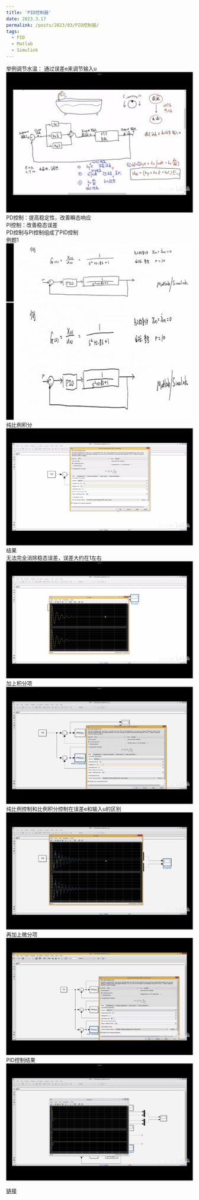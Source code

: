 ```yaml
---
title: 'PID控制器'
date: 2023.3.17
permalink: /posts/2023/03/PID控制器/
tags:
  - PID
  - Matlab
  - Simulink
---
```


举例调节水温：
通过误差e来调节输入u
![水温模型](/images/shuiwenpid.png)
PD控制：提高稳定性，改善瞬态响应\
PI控制：改善稳态误差\
PD控制与PI控制组成了PID控制\
例题1\
![水温模型](/images/liti1.png)
<img src="https://github.com/GuanghuiDai1998/GuanghuiDai1998.github.io/blob/master/images/liti1.png" width="560" height="315" />\
纯比例积分\
<img src="https://github.com/GuanghuiDai1998/GuanghuiDai1998.github.io/blob/master/images/bili10.png" width="560" height="315" />\
结果\
无法完全消除稳态误差，误差大约在1左右\
<img src="https://github.com/GuanghuiDai1998/GuanghuiDai1998.github.io/blob/master/images/biliwucha.png" width="560" height="315" />\
加上积分项\
<img src="https://github.com/GuanghuiDai1998/GuanghuiDai1998.github.io/blob/master/images/bilijifen105.png" width="560" height="315" />\
纯比例控制和比例积分控制在误差e和输入u的区别\
<img src="https://github.com/GuanghuiDai1998/GuanghuiDai1998.github.io/blob/master/images/qubie.png" width="560" height="315" />\
再加上微分项\
<img src="https://github.com/GuanghuiDai1998/GuanghuiDai1998.github.io/blob/master/images/bilijifenweifen1053.png" width="560" height="315" />\
PID控制结果\
<img src="https://github.com/GuanghuiDai1998/GuanghuiDai1998.github.io/blob/master/images/pidjieguo.png" width="560" height="315" />


[链接](https://www.bilibili.com/video/BV1xQ4y1T7yv/?spm_id_from=333.999.0.0)
